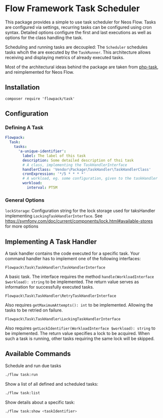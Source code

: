 # Flow Framework Task Scheduler

This package provides a simple to use task scheduler for Neos Flow. Tasks are configured via settings, recurring tasks can be configured using cron syntax. Detailed options configure the first and last executions as well as options for the class handling the task. 

Scheduling and running tasks are decoupled: The `Scheduler` schedules tasks whcih the are executed by the `TaskRunner`. This architecture allows receiving and displaying metrics of already executed tasks.

Most of the architectural ideas behind the package are taken from [php-task](https://github.com/php-task/php-task), and reimplemented for Neos Flow.

## Installation

```
composer require 'flowpack/task'
```

## Configuration

### Defining A Task

```yaml
Flowpack:
  Task:
    tasks:
      'a-unique-identifier':
        label: The label of this task
        description: Some detailed description of thsi task
        # A class, implementing the TaskHandlerInterface  
        handlerClass: 'Vendor\Package\TaskHandler\TaskHandlerClass'
        cronExpression: '*/5 * * * *'
        # A workload, eg. some configuration, given to the taskHandler
        workload:
          interval: PT5M
```

### General Options

`lockStorage`: Configuration string for the lock storage used for taksHandler implementing `LockingTaskHandlerInterface`. See https://symfony.com/doc/current/components/lock.html#available-stores for more options

## Implementing A Task Handler

A task handler contains the code executed for a specific task. Your command handler has to implement one of the following interfaces:

`Flowpack\Task\TaskHandler\TaskHandlerInterface`

A basic task. The interface requires the method `handle(WorkloadInterface $workload): string` to be implemented. The return value serves as information for successfully executed tasks. 

`Flowpack\Task\TaskHandler\RetryTaskHandlerInterface`

Also requires `getMaximumAttempts(): int` to be implemented. Allowing the tasks to be retried on failure.

`Flowpack\Task\TaskHandler\LockingTaskHandlerInterface`

Also requires `getLockIdentifier(WorkloadInterface $workload): string` to be implemented. The return value specifies a lock to be acquired. When such a task is running, other tasks requiring the same lock will be skipped.

## Available Commands

Schedule and run due tasks

```sh
./flow task:run
```

Show a list of all defined and scheduled tasks:

```sh
./flow task:list
```

Show details about a specific task:

```sh
./flow task:show <taskIdentifier>
```
